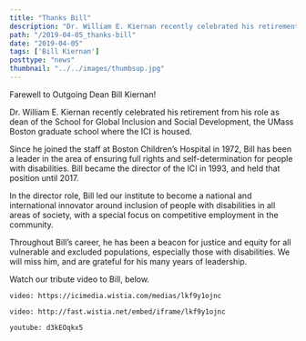 ```yaml
---
title: "Thanks Bill"
description: "Dr. William E. Kiernan recently celebrated his retirement from his role as dean of the School for Global Inclusion and Social Development, the UMass Boston graduate school where the ICI is housed."
path: "/2019-04-05_thanks-bill"
date: "2019-04-05"
tags: ['Bill Kiernan']
posttype: "news"
thumbnail: "../../images/thumbsup.jpg"
---
```


Farewell to Outgoing Dean Bill Kiernan!

Dr. William E. Kiernan recently celebrated his retirement from his role as dean of the School for Global Inclusion and Social Development, the UMass Boston graduate school where the ICI is housed.

Since he joined the staff at Boston Children’s Hospital in 1972, Bill has been a leader in the area of ensuring full rights and self-determination for people with disabilities. Bill became the director of the ICI in 1993, and held that position until 2017.

In the director role, Bill led our institute to become a national and international innovator around inclusion of people with disabilities in all areas of society, with a special focus on competitive employment in the community.

Throughout Bill’s career, he has been a beacon for justice and equity for all vulnerable and excluded populations, especially those with disabilities. We will miss him, and are grateful for his many years of leadership.

Watch our tribute video to Bill, below.

`video: https://icimedia.wistia.com/medias/lkf9y1ojnc`

`video: http://fast.wistia.net/embed/iframe/lkf9y1ojnc`

`youtube: d3kEOqkx5`
